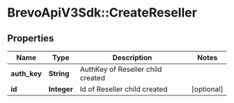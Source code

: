 # BrevoApiV3Sdk::CreateReseller

## Properties
Name | Type | Description | Notes
------------ | ------------- | ------------- | -------------
**auth_key** | **String** | AuthKey of Reseller child created | 
**id** | **Integer** | Id of Reseller child created | [optional] 


